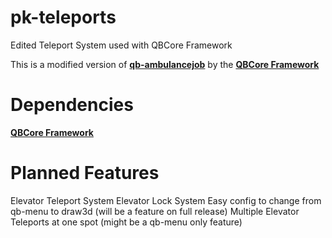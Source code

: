 # pk-teleports

Edited Teleport System used with QBCore Framework

This is a modified version of **[qb-ambulancejob](https://github.com/qbcore-framework/qb-ambulancejob)** by the **[QBCore Framework](https://github.com/qbcore-framework)**

# Dependencies

**[QBCore Framework](https://github.com/qbcore-framework)**

# Planned Features

Elevator Teleport System
Elevator Lock System
Easy config to change from qb-menu to draw3d (will be a feature on full release)
Multiple Elevator Teleports at one spot (might be a qb-menu only feature)
